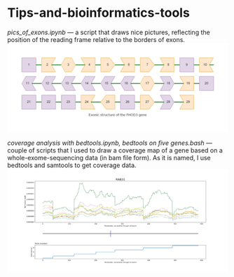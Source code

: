 # Tips-and-bioinformatics-tools

*pics_of_exons.ipynb* — a script that draws nice pictures, reflecting the position of the reading frame relative to the borders of exons. 
<img title="Exons picture of the FHOD3" alt="pics_of_exons" src="https://github.com/SongNightroad/Tips-and-bioinformatics-tools/blob/main/Results/exonic_structure_of_the_fhod3_gene.png?raw=true?raw=true">

*coverage analysis with bedtools.ipynb, bedtools on five genes.bash* — couple of scripts that I used to draw a coverage map of a gene based on a whole-exome-sequencing data (in bam file form). As it is named, I use bedtools and samtools to get coverage data.
<img title="Picture of the RAB31 coverage" alt="Picture of the RAB31 coverage" src="https://github.com/SongNightroad/Tips-and-bioinformatics-tools/blob/Gene-coverage-map/Results/coverage%20of%20RAB31%20gene.png?raw=true?raw=true?raw=true">
